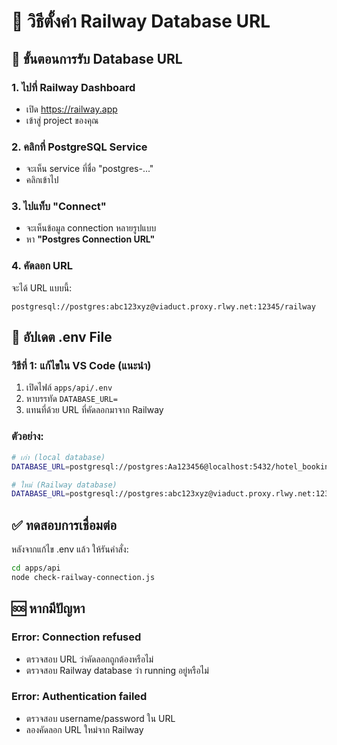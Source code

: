 # 🔧 วิธีตั้งค่า Railway Database URL

## 📝 ขั้นตอนการรับ Database URL

### 1. ไปที่ Railway Dashboard
- เปิด https://railway.app
- เข้าสู่ project ของคุณ

### 2. คลิกที่ PostgreSQL Service
- จะเห็น service ที่ชื่อ "postgres-..." 
- คลิกเข้าไป

### 3. ไปแท็บ "Connect"
- จะเห็นข้อมูล connection หลายรูปแบบ
- หา **"Postgres Connection URL"**

### 4. คัดลอก URL
จะได้ URL แบบนี้:
```
postgresql://postgres:abc123xyz@viaduct.proxy.rlwy.net:12345/railway
```

## 🔄 อัปเดต .env File

### วิธีที่ 1: แก้ไขใน VS Code (แนะนำ)
1. เปิดไฟล์ `apps/api/.env`
2. หาบรรทัด `DATABASE_URL=`
3. แทนที่ด้วย URL ที่คัดลอกมาจาก Railway

### ตัวอย่าง:
```bash
# เก่า (local database)
DATABASE_URL=postgresql://postgres:Aa123456@localhost:5432/hotel_booking

# ใหม่ (Railway database)
DATABASE_URL=postgresql://postgres:abc123xyz@viaduct.proxy.rlwy.net:12345/railway
```

## ✅ ทดสอบการเชื่อมต่อ

หลังจากแก้ไข .env แล้ว ให้รันคำสั่ง:
```bash
cd apps/api
node check-railway-connection.js
```

## 🆘 หากมีปัญหา

### Error: Connection refused
- ตรวจสอบ URL ว่าคัดลอกถูกต้องหรือไม่
- ตรวจสอบ Railway database ว่า running อยู่หรือไม่

### Error: Authentication failed  
- ตรวจสอบ username/password ใน URL
- ลองคัดลอก URL ใหม่จาก Railway